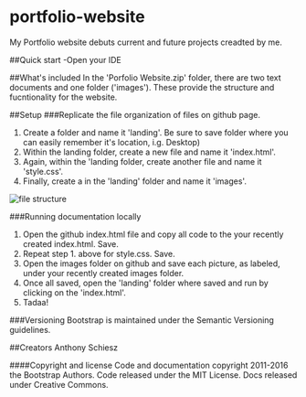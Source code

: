 # portfolio-website
My Portfolio website debuts current and future projects creadted by me.

##Quick start
-Open your IDE

##What's included
In the 'Porfolio Website.zip' folder, there are two text documents and one folder ('images'). These provide the structure and fucntionality for the website.

##Setup
###Replicate the file organization of files on github page.
1. Create a folder and name it 'landing'. Be sure to save folder where you can easily remember it's location, i.g. Desktop)
2. Within the landing folder, create a new file and name it 'index.html'.
3. Again, within the 'landing folder, create another file and name it 'style.css'.
4. Finally, create a in the 'landing' folder and name it 'images'.

![file structure](/desktop/filestructure.png)

###Running documentation locally
1. Open the github index.html file and copy all code to the your recently created index.html. Save.  
2. Repeat step 1. above for style.css. Save.
3. Open the images folder on github and save each picture, as labeled, under your recently created images folder.
3. Once all saved, open the 'landing' folder where saved and run by clicking on the 'index.html'.
4. Tadaa!

###Versioning
Bootstrap is maintained under the Semantic Versioning guidelines.

##Creators
Anthony Schiesz

####Copyright and license
Code and documentation copyright 2011-2016 the Bootstrap Authors. Code released under the MIT License. Docs released under Creative Commons.
